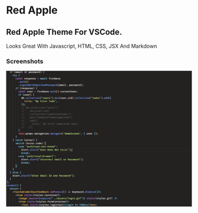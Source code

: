 # Red Apple

## Red Apple Theme For VSCode.

Looks Great With Javascript, HTML, CSS, JSX And Markdown

### Screenshots

![Screenshot 1](/assets/screenshot1.png "JSX")
